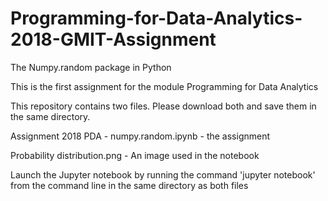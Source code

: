 # Programming-for-Data-Analytics-2018-GMIT-Assignment
The Numpy.random package in Python

This is the first assignment for the module Programming for Data Analytics

This repository contains two files. Please download both and save them in the same directory.

Assignment 2018 PDA - numpy.random.ipynb - the assignment

Probability distribution.png - An image used in the notebook


Launch the Jupyter notebook by running the command 'jupyter notebook' from the command line in the same directory as both files





